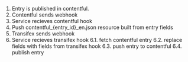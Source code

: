 1. Entry is published in contentful.
2. Contentful sends webhook
3. Service recieves contentful hook
4. Push contentful_{entry_id}_en.json resource built from entry fields
5. Transifex sends webhook
6. Service recieves transifex hook
  6.1. fetch contentful entry
  6.2. replace fields with fields from transifex hook
  6.3. push entry to contentful
  6.4. publish entry
